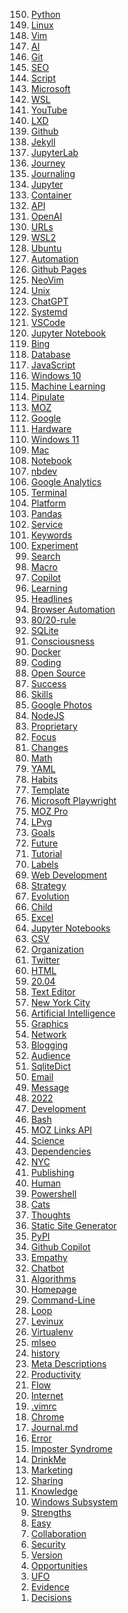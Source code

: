 <ol start='150' reversed>
<li><a href="/python/">Python</a></li>
<li><a href="/linux/">Linux</a></li>
<li><a href="/vim/">Vim</a></li>
<li><a href="/ai/">AI</a></li>
<li><a href="/git/">Git</a></li>
<li><a href="/seo/">SEO</a></li>
<li><a href="/script/">Script</a></li>
<li><a href="/microsoft/">Microsoft</a></li>
<li><a href="/wsl/">WSL</a></li>
<li><a href="/youtube/">YouTube</a></li>
<li><a href="/lxd/">LXD</a></li>
<li><a href="/github/">Github</a></li>
<li><a href="/jekyll/">Jekyll</a></li>
<li><a href="/jupyterlab/">JupyterLab</a></li>
<li><a href="/journey/">Journey</a></li>
<li><a href="/journaling/">Journaling</a></li>
<li><a href="/jupyter/">Jupyter</a></li>
<li><a href="/container/">Container</a></li>
<li><a href="/api/">API</a></li>
<li><a href="/openai/">OpenAI</a></li>
<li><a href="/url/">URLs</a></li>
<li><a href="/wsl2/">WSL2</a></li>
<li><a href="/ubuntu/">Ubuntu</a></li>
<li><a href="/automation/">Automation</a></li>
<li><a href="/github-pages/">Github Pages</a></li>
<li><a href="/neovim/">NeoVim</a></li>
<li><a href="/unix/">Unix</a></li>
<li><a href="/chatgpt/">ChatGPT</a></li>
<li><a href="/systemd/">Systemd</a></li>
<li><a href="/vscode/">VSCode</a></li>
<li><a href="/jupyter-notebook/">Jupyter Notebook</a></li>
<li><a href="/bing/">Bing</a></li>
<li><a href="/database/">Database</a></li>
<li><a href="/javascript/">JavaScript</a></li>
<li><a href="/windows-10/">Windows 10</a></li>
<li><a href="/machine-learning/">Machine Learning</a></li>
<li><a href="/pipulate/">Pipulate</a></li>
<li><a href="/moz/">MOZ</a></li>
<li><a href="/google/">Google</a></li>
<li><a href="/hardware/">Hardware</a></li>
<li><a href="/windows-11/">Windows 11</a></li>
<li><a href="/mac/">Mac</a></li>
<li><a href="/notebook/">Notebook</a></li>
<li><a href="/nbdev/">nbdev</a></li>
<li><a href="/google-analytics/">Google Analytics</a></li>
<li><a href="/terminal/">Terminal</a></li>
<li><a href="/platform/">Platform</a></li>
<li><a href="/panda/">Pandas</a></li>
<li><a href="/service/">Service</a></li>
<li><a href="/keywords/">Keywords</a></li>
<li><a href="/experiment/">Experiment</a></li>
<li><a href="/search/">Search</a></li>
<li><a href="/macro/">Macro</a></li>
<li><a href="/copilot/">Copilot</a></li>
<li><a href="/learning/">Learning</a></li>
<li><a href="/headline/">Headlines</a></li>
<li><a href="/browser-automation/">Browser Automation</a></li>
<li><a href="/80-20-rule/">80/20-rule</a></li>
<li><a href="/sqlite/">SQLite</a></li>
<li><a href="/consciousness/">Consciousness</a></li>
<li><a href="/docker/">Docker</a></li>
<li><a href="/coding/">Coding</a></li>
<li><a href="/open-source/">Open Source</a></li>
<li><a href="/success/">Success</a></li>
<li><a href="/skill/">Skills</a></li>
<li><a href="/google-photos/">Google Photos</a></li>
<li><a href="/nodejs/">NodeJS</a></li>
<li><a href="/proprietary/">Proprietary</a></li>
<li><a href="/focus/">Focus</a></li>
<li><a href="/change/">Changes</a></li>
<li><a href="/math/">Math</a></li>
<li><a href="/yaml/">YAML</a></li>
<li><a href="/habit/">Habits</a></li>
<li><a href="/template/">Template</a></li>
<li><a href="/microsoft-playwright/">Microsoft Playwright</a></li>
<li><a href="/moz-pro/">MOZ Pro</a></li>
<li><a href="/lpvg/">LPvg</a></li>
<li><a href="/goal/">Goals</a></li>
<li><a href="/future/">Future</a></li>
<li><a href="/tutorial/">Tutorial</a></li>
<li><a href="/label/">Labels</a></li>
<li><a href="/web-development/">Web Development</a></li>
<li><a href="/strategy/">Strategy</a></li>
<li><a href="/evolution/">Evolution</a></li>
<li><a href="/child/">Child</a></li>
<li><a href="/excel/">Excel</a></li>
<li><a href="/jupyter-notebooks/">Jupyter Notebooks</a></li>
<li><a href="/csv/">CSV</a></li>
<li><a href="/organization/">Organization</a></li>
<li><a href="/twitter/">Twitter</a></li>
<li><a href="/html/">HTML</a></li>
<li><a href="/20-04/">20.04</a></li>
<li><a href="/text-editor/">Text Editor</a></li>
<li><a href="/new-york-city/">New York City</a></li>
<li><a href="/artificial-intelligence/">Artificial Intelligence</a></li>
<li><a href="/graphic/">Graphics</a></li>
<li><a href="/network/">Network</a></li>
<li><a href="/blogging/">Blogging</a></li>
<li><a href="/audience/">Audience</a></li>
<li><a href="/sqlitedict/">SqliteDict</a></li>
<li><a href="/email/">Email</a></li>
<li><a href="/message/">Message</a></li>
<li><a href="/2022/">2022</a></li>
<li><a href="/development/">Development</a></li>
<li><a href="/bash/">Bash</a></li>
<li><a href="/moz-links-api/">MOZ Links API</a></li>
<li><a href="/science/">Science</a></li>
<li><a href="/dependency/">Dependencies</a></li>
<li><a href="/nyc/">NYC</a></li>
<li><a href="/publishing/">Publishing</a></li>
<li><a href="/human/">Human</a></li>
<li><a href="/powershell/">Powershell</a></li>
<li><a href="/cat/">Cats</a></li>
<li><a href="/thought/">Thoughts</a></li>
<li><a href="/static-site-generator/">Static Site Generator</a></li>
<li><a href="/pypi/">PyPI</a></li>
<li><a href="/github-copilot/">Github Copilot</a></li>
<li><a href="/empathy/">Empathy</a></li>
<li><a href="/chatbot/">Chatbot</a></li>
<li><a href="/algorithm/">Algorithms</a></li>
<li><a href="/homepage/">Homepage</a></li>
<li><a href="/command-line/">Command-Line</a></li>
<li><a href="/loop/">Loop</a></li>
<li><a href="/levinux/">Levinux</a></li>
<li><a href="/virtualenv/">Virtualenv</a></li>
<li><a href="/mlseo/">mlseo</a></li>
<li><a href="/history/">history</a></li>
<li><a href="/meta-descriptions/">Meta Descriptions</a></li>
<li><a href="/productivity/">Productivity</a></li>
<li><a href="/flow/">Flow</a></li>
<li><a href="/internet/">Internet</a></li>
<li><a href="/vimrc/">.vimrc</a></li>
<li><a href="/chrome/">Chrome</a></li>
<li><a href="/journal-md/">Journal.md</a></li>
<li><a href="/error/">Error</a></li>
<li><a href="/imposter-syndrome/">Imposter Syndrome</a></li>
<li><a href="/drinkme/">DrinkMe</a></li>
<li><a href="/marketing/">Marketing</a></li>
<li><a href="/sharing/">Sharing</a></li>
<li><a href="/knowledge/">Knowledge</a></li>
<li><a href="/windows-subsystem/">Windows Subsystem</a></li>
<li><a href="/strength/">Strengths</a></li>
<li><a href="/easy/">Easy</a></li>
<li><a href="/collaboration/">Collaboration</a></li>
<li><a href="/security/">Security</a></li>
<li><a href="/version/">Version</a></li>
<li><a href="/opportunity/">Opportunities</a></li>
<li><a href="/ufo/">UFO</a></li>
<li><a href="/evidence/">Evidence</a></li>
<li><a href="/decision/">Decisions</a></li>
</ol>
